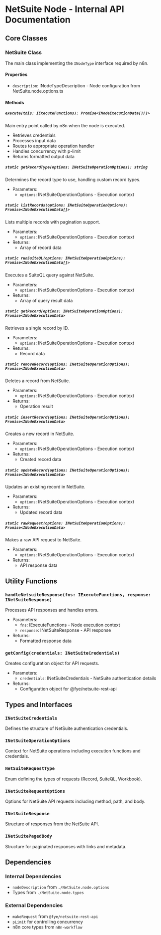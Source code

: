 # NetSuite Node - Internal API Documentation

## Core Classes

### NetSuite Class
The main class implementing the `INodeType` interface required by n8n.

#### Properties
- `description`: INodeTypeDescription - Node configuration from NetSuite.node.options.ts

#### Methods

##### `execute(this: IExecuteFunctions): Promise<INodeExecutionData[][]>`
Main entry point called by n8n when the node is executed.
- Retrieves credentials
- Processes input data
- Routes to appropriate operation handler
- Handles concurrency with p-limit
- Returns formatted output data

##### `static getRecordType(options: INetSuiteOperationOptions): string`
Determines the record type to use, handling custom record types.
- Parameters:
  - `options`: INetSuiteOperationOptions - Execution context

##### `static listRecords(options: INetSuiteOperationOptions): Promise<INodeExecutionData[]>`
Lists multiple records with pagination support.
- Parameters:
  - `options`: INetSuiteOperationOptions - Execution context
- Returns:
  - Array of record data

##### `static runSuiteQL(options: INetSuiteOperationOptions): Promise<INodeExecutionData[]>`
Executes a SuiteQL query against NetSuite.
- Parameters:
  - `options`: INetSuiteOperationOptions - Execution context
- Returns:
  - Array of query result data

##### `static getRecord(options: INetSuiteOperationOptions): Promise<INodeExecutionData>`
Retrieves a single record by ID.
- Parameters:
  - `options`: INetSuiteOperationOptions - Execution context
- Returns:
  - Record data

##### `static removeRecord(options: INetSuiteOperationOptions): Promise<INodeExecutionData>`
Deletes a record from NetSuite.
- Parameters:
  - `options`: INetSuiteOperationOptions - Execution context
- Returns:
  - Operation result

##### `static insertRecord(options: INetSuiteOperationOptions): Promise<INodeExecutionData>`
Creates a new record in NetSuite.
- Parameters:
  - `options`: INetSuiteOperationOptions - Execution context
- Returns:
  - Created record data

##### `static updateRecord(options: INetSuiteOperationOptions): Promise<INodeExecutionData>`
Updates an existing record in NetSuite.
- Parameters:
  - `options`: INetSuiteOperationOptions - Execution context
- Returns:
  - Updated record data

##### `static rawRequest(options: INetSuiteOperationOptions): Promise<INodeExecutionData>`
Makes a raw API request to NetSuite.
- Parameters:
  - `options`: INetSuiteOperationOptions - Execution context
- Returns:
  - API response data

## Utility Functions

### `handleNetsuiteResponse(fns: IExecuteFunctions, response: INetSuiteResponse)`
Processes API responses and handles errors.
- Parameters:
  - `fns`: IExecuteFunctions - Node execution context
  - `response`: INetSuiteResponse - API response
- Returns:
  - Formatted response data

### `getConfig(credentials: INetSuiteCredentials)`
Creates configuration object for API requests.
- Parameters:
  - `credentials`: INetSuiteCredentials - NetSuite authentication details
- Returns:
  - Configuration object for @fye/netsuite-rest-api

## Types and Interfaces

### `INetSuiteCredentials`
Defines the structure of NetSuite authentication credentials.

### `INetSuiteOperationOptions`
Context for NetSuite operations including execution functions and credentials.

### `NetSuiteRequestType`
Enum defining the types of requests (Record, SuiteQL, Workbook).

### `INetSuiteRequestOptions`
Options for NetSuite API requests including method, path, and body.

### `INetSuiteResponse`
Structure of responses from the NetSuite API.

### `INetSuitePagedBody`
Structure for paginated responses with links and metadata.

## Dependencies

### Internal Dependencies
- `nodeDescription` from `./NetSuite.node.options`
- Types from `./NetSuite.node.types`

### External Dependencies
- `makeRequest` from `@fye/netsuite-rest-api`
- `pLimit` for controlling concurrency
- n8n core types from `n8n-workflow`
